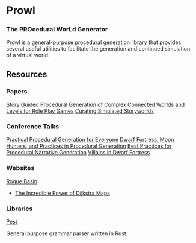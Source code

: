 # Prowl
### The PROcedural WorLd Generator

Prowl is a general-purpose procedural generation library that provides several
useful utilities to facilitate the generation and continued simulation of a
virtual world.

## Resources

### Papers

[Story Guided Procedural Generation of Complex Connected Worlds and Levels for Role Play Games](https://www.firespark.de/resources/downloads/MA_Beyer.pdf)
[Curating Simulated Storyworlds](https://escholarship.org/uc/item/1340j5h2)

### Conference Talks

[Practical Procedural Generation for Everyone](https://www.youtube.com/watch?v=WumyfLEa6bU)
[Dwarf Fortress, Moon Hunters, and Practices in Procedural Generation](https://www.youtube.com/watch?v=v8zwPdPvN10)
[Best Practices for Procedural Narrative Generation](https://youtu.be/k2rgzZ2WXKo)
[Villains in Dwarf Fortress](https://www.youtube.com/watch?v=4-7TtPX5uhg&t=7s)

### Websites

[Rogue Basin](http://www.roguebasin.com)
* [The Incredible Power of Dijkstra Maps](http://www.roguebasin.com/index.php?title=The_Incredible_Power_of_Dtra_Maps)


### Libraries
[Pest](https://github.com/pest-parser/pest)

General purpose grammar parser written in Rust
